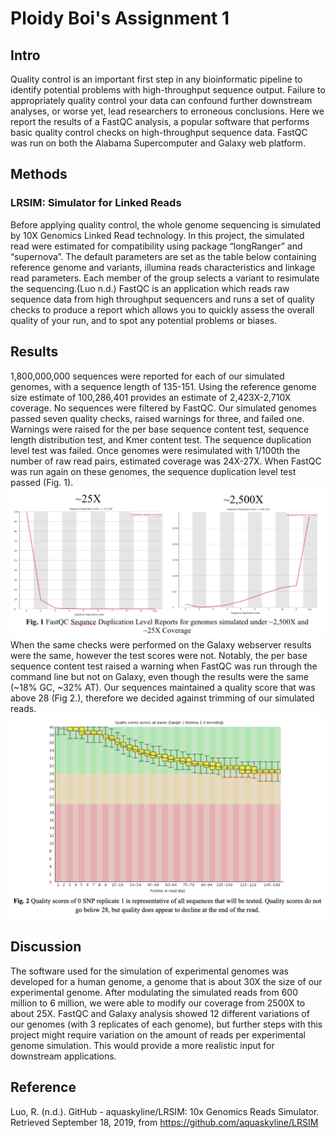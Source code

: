 # Ploidy Boi's Assignment 1

## Intro
Quality control is an important first step in any bioinformatic pipeline to identify potential problems with high-throughput sequence output. Failure to appropriately quality control your data can confound further downstream analyses, or worse yet, lead researchers to erroneous conclusions. Here we report the results of a FastQC analysis, a popular software that performs basic quality control checks on high-throughput sequence data. FastQC was run on both the Alabama Supercomputer and Galaxy web platform. 

## Methods
### LRSIM: Simulator for Linked Reads
Before applying quality control,  the whole genome sequencing is simulated by 10X Genomics Linked Read technology. In this project, the simulated read were estimated for compatibility using package “longRanger” and “supernova”. The default parameters are set as the table below containing reference genome and variants, illumina reads characteristics and linkage read parameters. Each member of the group selects a variant to resimulate the sequencing.(Luo n.d.)
FastQC is an application which reads raw sequence data from high throughput sequencers and runs a set of quality checks to produce a report which allows you to quickly assess the overall quality of your run, and to spot any potential problems or biases.

## Results
1,800,000,000 sequences were reported for each of our simulated genomes, with a sequence length of 135-151. Using the reference genome size estimate of 100,286,401 provides an estimate of 2,423X-2,710X coverage. No sequences were filtered by FastQC. Our simulated genomes passed seven quality checks, raised warnings for three, and failed one. Warnings were raised for the per base sequence content test, sequence length distribution test, and Kmer content test. The sequence duplication level test was failed. 
Once genomes were resimulated with 1/100th the number of raw read pairs, estimated coverage was 24X-27X. When FastQC was run again on these genomes, the sequence duplication level test passed (Fig. 1).
![Figure 1](figures/step1/Fig1.png)
When the same checks were performed on the Galaxy webserver results were the same, however the test scores were not. Notably, the per base sequence content test raised a warning when FastQC was run through the command line but not on Galaxy, even though the results were the same (~18% GC, ~32% AT).
Our sequences maintained a quality score that was above 28 (Fig 2.), therefore we decided against trimming of our simulated reads. 
![Figure 2](figures/step1/Fig2.png)

## Discussion
The software used for the simulation of experimental genomes was developed for a human genome, a genome that is about 30X the size of our experimental genome. After modulating the simulated reads from 600 million to 6 million, we were able to modify our coverage from 2500X to about 25X. FastQC and Galaxy analysis showed 12 different variations of our genomes (with 3 replicates of each genome), but further steps with this project might require variation on the amount of reads per experimental genome simulation. This would provide a more realistic input for downstream applications.

## Reference
Luo, R. (n.d.). GitHub - aquaskyline/LRSIM: 10x Genomics Reads Simulator. Retrieved September 18, 2019, from https://github.com/aquaskyline/LRSIM
